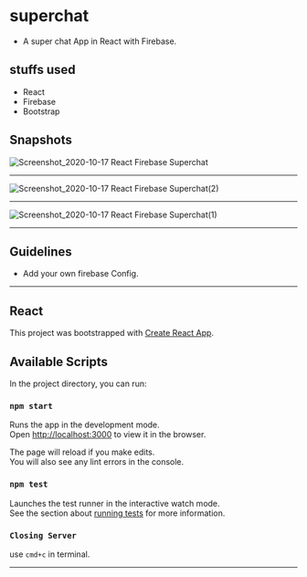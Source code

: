 # superchat

- A super chat App in React with Firebase.

## stuffs used

- React
- Firebase
- Bootstrap

## Snapshots

![Screenshot_2020-10-17 React Firebase Superchat](https://user-images.githubusercontent.com/51753810/96327169-df9f7a00-1054-11eb-8510-d90aadc8418d.png)

<hr>

![Screenshot_2020-10-17 React Firebase Superchat(2)](https://user-images.githubusercontent.com/51753810/96327171-e1693d80-1054-11eb-8462-edf402b91b4b.png)

<hr>

![Screenshot_2020-10-17 React Firebase Superchat(1)](https://user-images.githubusercontent.com/51753810/96327172-e29a6a80-1054-11eb-922a-5e15039dde2d.png)

<hr>

## Guidelines

- Add your own firebase Config.

<hr>

## React

This project was bootstrapped with [Create React App](https://github.com/facebook/create-react-app).

## Available Scripts

In the project directory, you can run:

### `npm start`

Runs the app in the development mode.<br />
Open [http://localhost:3000](http://localhost:3000) to view it in the browser.

The page will reload if you make edits.<br />
You will also see any lint errors in the console.

### `npm test`

Launches the test runner in the interactive watch mode.<br />
See the section about [running tests](https://facebook.github.io/create-react-app/docs/running-tests) for more information.

### `Closing Server`

use `cmd+c` in terminal.

<hr>


